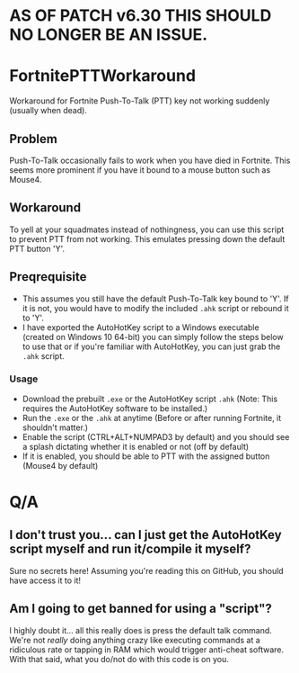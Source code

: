 # AS OF PATCH v6.30 THIS SHOULD NO LONGER BE AN ISSUE.

# FortnitePTTWorkaround
Workaround for Fortnite Push-To-Talk (PTT) key not working suddenly (usually when dead).

## Problem
Push-To-Talk occasionally fails to work when you have died in Fortnite. This seems more prominent if you have it bound to a mouse button such as Mouse4.

## Workaround
To yell at your squadmates instead of nothingness, you can use this script to prevent PTT from not working. This emulates pressing down the default PTT button 'Y'.


## Preqrequisite
* This assumes you still have the default Push-To-Talk key bound to 'Y'. If it is not, you would have to modify the included `.ahk` script or rebound it to 'Y'.
* I have exported the AutoHotKey script to a Windows executable (created on Windows 10 64-bit) you can simply follow the steps below to use that or if you're familiar with AutoHotKey, you can just grab the `.ahk` script.

### Usage
* Download the prebuilt `.exe` or the AutoHotKey script `.ahk` (Note: This requires the AutoHotKey software to be installed.) 
* Run the `.exe` or the `.ahk` at anytime (Before or after running Fortnite, it shouldn't matter.)
* Enable the script (CTRL+ALT+NUMPAD3 by default) and you should see a splash dictating whether it is enabled or not (off by default)
* If it is enabled, you should be able to PTT with the assigned button (Mouse4 by default)


# Q/A

## I don't trust you... can I just get the AutoHotKey script myself and run it/compile it myself?
Sure no secrets here! Assuming you're reading this on GitHub, you should have access it to it!

## Am I going to get banned for using a "script"?
I highly doubt it... all this really does is press the default talk command. We're not *really* doing anything crazy like executing commands at a ridiculous rate or tapping in RAM which would trigger anti-cheat software. With that said, what you do/not do with this code is on you.

